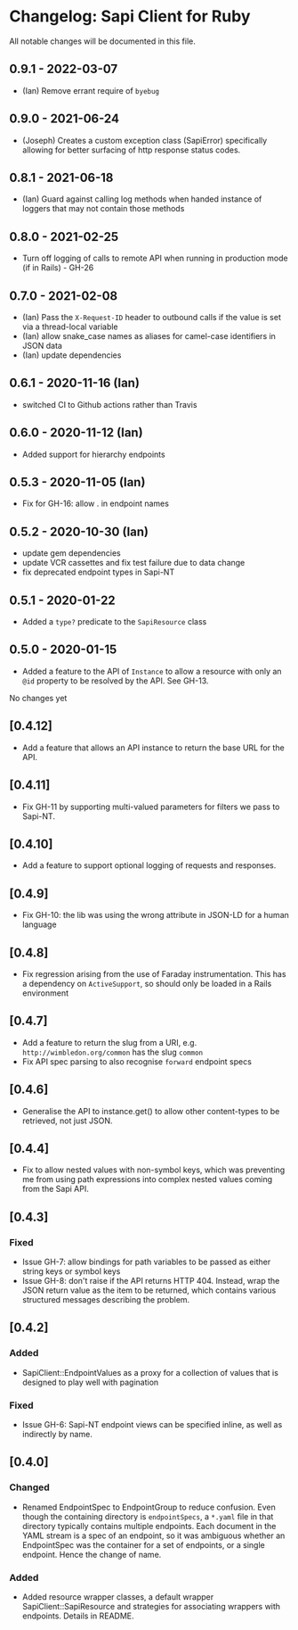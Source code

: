 # Changelog: Sapi Client for Ruby

All notable changes will be documented in this file.

## 0.9.1 - 2022-03-07

- (Ian) Remove errant require of `byebug`

## 0.9.0 - 2021-06-24

- (Joseph) Creates a custom exception class (SapiError) specifically
  allowing for better surfacing of http response status codes.

## 0.8.1 - 2021-06-18

- (Ian) Guard against calling log methods when handed instance of
  loggers that may not contain those methods

## 0.8.0 - 2021-02-25

- Turn off logging of calls to remote API when running in
  production mode (if in Rails) - GH-26

## 0.7.0 - 2021-02-08

- (Ian) Pass the `X-Request-ID` header to outbound calls if the
  value is set via a thread-local variable
- (Ian) allow snake_case names as aliases for camel-case identifiers
  in JSON data
- (Ian) update dependencies

## 0.6.1 - 2020-11-16 (Ian)

- switched CI to Github actions rather than Travis

## 0.6.0 - 2020-11-12 (Ian)

- Added support for hierarchy endpoints

## 0.5.3 - 2020-11-05 (Ian)

- Fix for GH-16: allow . in endpoint names

## 0.5.2 - 2020-10-30 (Ian)

- update gem dependencies
- update VCR cassettes and fix test failure due to data change
- fix deprecated endpoint types in Sapi-NT

## 0.5.1 - 2020-01-22

- Added a `type?` predicate to the `SapiResource` class

## 0.5.0 - 2020-01-15

- Added a feature to the API of `Instance` to allow a resource with only an
  `@id` property to be resolved by the API. See GH-13.

No changes yet

## [0.4.12]

- Add a feature that allows an API instance to return the base URL for the API.

## [0.4.11]

- Fix GH-11 by supporting multi-valued parameters for filters we pass to Sapi-NT.

## [0.4.10]

- Add a feature to support optional logging of requests and responses.

## [0.4.9]

- Fix GH-10: the lib was using the wrong attribute in JSON-LD for a human language

## [0.4.8]

- Fix regression arising from the use of Faraday instrumentation. This has a
  dependency on `ActiveSupport`, so should only be loaded in a Rails environment

## [0.4.7]

- Add a feature to return the slug from a URI, e.g. `http://wimbledon.org/common`
  has the slug `common`
- Fix API spec parsing to also recognise `forward` endpoint specs

## [0.4.6]

- Generalise the API to instance.get() to allow other content-types to be
  retrieved, not just JSON.

## [0.4.4]

- Fix to allow nested values with non-symbol keys, which was preventing me from
  using path expressions into complex nested values coming from the Sapi API.

## [0.4.3]

### Fixed

- Issue GH-7: allow bindings for path variables to be passed as either string
  keys or symbol keys
- Issue GH-8: don't raise if the API returns HTTP 404. Instead, wrap the JSON
  return value as the item to be returned, which contains various structured
  messages describing the problem.

## [0.4.2]

### Added

- SapiClient::EndpointValues as a proxy for a collection of values that is
  designed to play well with pagination

### Fixed

- Issue GH-6: Sapi-NT endpoint views can be specified inline, as well as
  indirectly by name.

## [0.4.0]

### Changed

- Renamed EndpointSpec to EndpointGroup to reduce confusion. Even though the
  containing directory is `endpointSpecs`, a `*.yaml` file in that directory
  typically contains multiple endpoints. Each document in the YAML stream is
  a spec of an endpoint, so it was ambiguous whether an EndpointSpec was the
  container for a set of endpoints, or a single endpoint. Hence the change of
  name.

### Added

- Added resource wrapper classes, a default wrapper SapiClient::SapiResource
  and strategies for associating wrappers with endpoints. Details in README.

